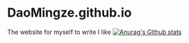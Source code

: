 # DaoMingze.github.io
The website for myself to write I like
[![Anurag's Github stats](https://github-readme-stats.vercel.app/apii?username=DaoMingze)](https://github.com/anuraghazra/github-readme-stats)
